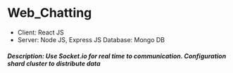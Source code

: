 # Web_Chatting
* Client: React JS 
* Server: Node JS, Express JS
Database: Mongo DB
##### Description: Use Socket.io for real time to communication. Configuration shard cluster to distribute data

